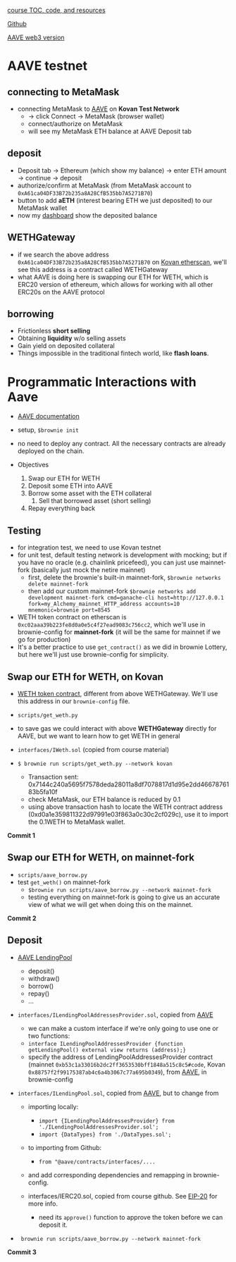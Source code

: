 [course TOC, code, and resources](https://github.com/smartcontractkit/full-blockchain-solidity-course-py/blob/main/README.md#lesson-10-defi--aave)

[Github](https://github.com/PatrickAlphaC/aave_brownie_py_freecode)

[AAVE web3 version](https://github.com/PatrickAlphaC/aave_web3_py)

# AAVE testnet

## connecting to MetaMask

- connecting MetaMask to [AAVE](https://staging.aave.com/#/deposit) on **Kovan Test Network**
  - -> click Connect -> MetaMask (browser wallet)
  - connect/authorize on MetaMask
  - will see my MetaMask ETH balance at AAVE Deposit tab

## deposit

- Deposit tab -> Ethereum (which show my balance) -> enter ETH amount -> continue -> deposit
- authorize/confirm at MetaMask (from MetaMask account to `0xA61ca04DF33B72b235a8A28CfB535bb7A5271B70`)
- button to add **aETH** (interest bearing ETH we just deposited) to our MetaMask wallet
- now my [dashboard](https://staging.aave.com/#/dashboard) show the deposited balance

## WETHGateway

- if we search the above address `0xA61ca04DF33B72b235a8A28CfB535bb7A5271B70` on [Kovan etherscan](https://kovan.etherscan.io/), we'll see this address is a contract called WETHGateway
- what AAVE is doing here is swapping our ETH for WETH, which is ERC20 version of ethereum, which allows for working with all other ERC20s on the AAVE protocol

## borrowing

- Frictionless **short selling**
- Obtaining **liquidity** w/o selling assets
- Gain yield on deposited collateral
- Things impossible in the traditional fintech world, like **flash loans**.

# Programmatic Interactions with Aave

- [AAVE documentation](https://docs.aave.com/developers/)
- setup, `$brownie init`
- no need to deploy any contract. All the necessary contracts are already deployed on the chain.

- Objectives
  1. Swap our ETH for WETH
  2. Deposit some ETH into AAVE
  3. Borrow some asset with the ETH collateral
     1. Sell that borrowed asset (short selling)
  4. Repay everything back

## Testing

- for integration test, we need to use Kovan testnet
- for unit test, default testing network is development with mocking; but if you have no oracle (e.g. chainlink pricefeed), you can just use mainnet-fork (basically just mock the netire mainnet)
  - first, delete the brownie's built-in mainnet-fork, `$brownie networks delete mainnet-fork`
  - then add our custom mainnet-fork `$brownie networks add development mainnet-fork cmd=ganache-cli host=http://127.0.0.1 fork=my_Alchemy_mainnet_HTTP_address accounts=10 mnemonic=brownie port=8545`
- WETH token contract on etherscan is `0xc02aaa39b223fe8d0a0e5c4f27ead9083c756cc2`, which we'll use in brownie-config for **mainnet-fork** (it will be the same for mainnet if we go for production)
- It's a better practice to use `get_contract()` as we did in brownie Lottery, but here we'll just use brownie-config for simplicity.

## Swap our ETH for WETH, on Kovan

- [WETH token contract](https://kovan.etherscan.io/address/0xd0a1e359811322d97991e03f863a0c30c2cf029c#code), different from above WETHGateway. We'll use this address in our `brownie-config` file.

- `scripts/get_weth.py`
- to save gas we could interact with above **WETHGateway** directly for AAVE, but we want to learn how to get WETH in general
- `interfaces/IWeth.sol` (copied from course material)

- `$ brownie run scripts/get_weth.py --network kovan`
  - Transaction sent: 0x7144c240a5695f7578deda28011a8df7078817d1d95e2dd4667876183b5fa10f
  - check MetaMask, our ETH balance is reduced by 0.1
  - using above transaction hash to locate the WETH contract address (0xd0a1e359811322d97991e03f863a0c30c2cf029c), use it to import the 0.1WETH to MetaMask wallet.

**Commit 1**

## Swap our ETH for WETH, on mainnet-fork

- `scripts/aave_borrow.py`
- test `get_weth()` on mainnet-fork
  - `$brownie run scripts/aave_borrow.py --network mainnet-fork`
  - testing everything on mainnet-fork is going to give us an accurate view of what we will get when doing this on the mainnet.

**Commit 2**

## Deposit

- [AAVE LendingPool](https://docs.aave.com/developers/the-core-protocol/lendingpool)

  - deposit()
  - withdraw()
  - borrow()
  - repay()
  - ...

- `interfaces/ILendingPoolAddressesProvider.sol`, copied from [AAVE](https://docs.aave.com/developers/the-core-protocol/addresses-provider/ilendingpooladdressesprovider)

  - we can make a custom interface if we're only going to use one or two functions:
  - `interface ILendingPoolAddressesProvider {function getLendingPool() external view returns (address);}`
  - specify the address of LendingPoolAddressesProvider contract (mainnet `0xb53c1a33016b2dc2ff3653530bff1848a515c8c5#code`, Kovan `0x88757f2f99175387ab4c6a4b3067c77a695b0349`), from [AAVE](https://docs.aave.com/developers/deployed-contracts/deployed-contracts), in brownie-config

- `interfaces/ILendingPool.sol`, copied from [AAVE](https://docs.aave.com/developers/the-core-protocol/lendingpool/ilendingpool), but to change from

  - importing locally:
    - `import {ILendingPoolAddressesProvider} from './ILendingPoolAddressesProvider.sol';`
    - `import {DataTypes} from './DataTypes.sol';`
  - to importing from Github:
    - `from "@aave/contracts/interfaces/....`
  - and add corresponding dependencies and remapping in brownie-config.

  - interfaces/IERC20.sol, copied from course github. See [EIP-20](https://eips.ethereum.org/EIPS/eip-20) for more info.
    - need its `approve()` function to approve the token before we can deposit it.

- ` brownie run scripts/aave_borrow.py --network mainnet-fork`

**Commit 3**
